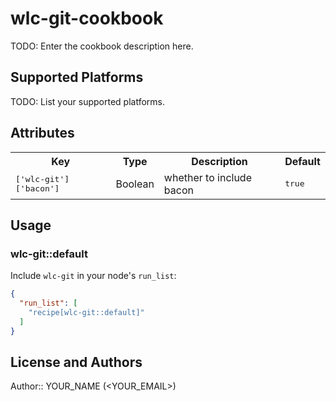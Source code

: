# wlc-git-cookbook

TODO: Enter the cookbook description here.

## Supported Platforms

TODO: List your supported platforms.

## Attributes

<table>
  <tr>
    <th>Key</th>
    <th>Type</th>
    <th>Description</th>
    <th>Default</th>
  </tr>
  <tr>
    <td><tt>['wlc-git']['bacon']</tt></td>
    <td>Boolean</td>
    <td>whether to include bacon</td>
    <td><tt>true</tt></td>
  </tr>
</table>

## Usage

### wlc-git::default

Include `wlc-git` in your node's `run_list`:

```json
{
  "run_list": [
    "recipe[wlc-git::default]"
  ]
}
```

## License and Authors

Author:: YOUR_NAME (<YOUR_EMAIL>)
